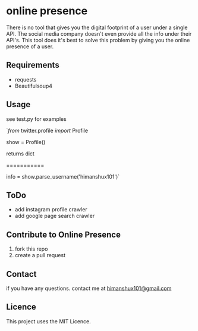 # online presence 

There is no tool that gives you the digital footprint of a user under a single API. The social media company doesn't even provide all the info under their API's. This tool does it's best to solve this problem by giving you the online presence of a user. 

## Requirements 

-  requests 
- Beautifulsoup4

## Usage 

see test.py for examples 

`*from* twitter.profile *import* Profile



show = Profile()

returns dict 

===========

info = show.parse_username('himanshux101')`

## ToDo

- add instagram profile crawler 
- add google page search crawler 

## Contribute to Online Presence 

1. fork this repo 
2. create a pull request 

## Contact 

if you have any questions. contact me at himanshux101@gmail.com

## Licence 

This project uses the MIT Licence. 

